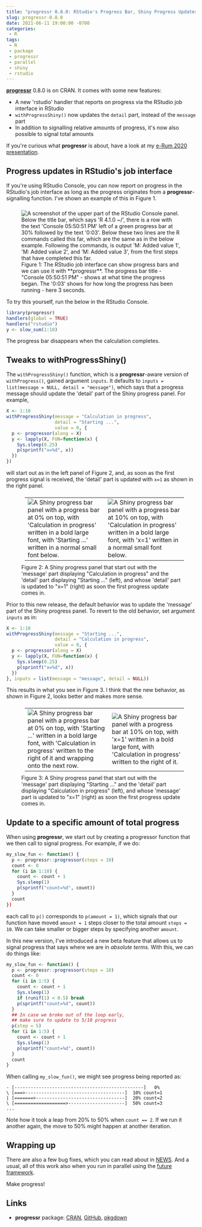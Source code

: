 ```yaml
---
title: "progressr 0.8.0: RStudio's Progress Bar, Shiny Progress Updates, and Absolute Progress"
slug: progressr-0.8.0
date: 2021-06-11 19:00:00 -0700
categories:
 - R
tags:
 - R
 - package
 - progressr
 - parallel
 - shiny
 - rstudio
---
```


**[progressr]** 0.8.0 is on CRAN.  It comes with some new features:

* A new 'rstudio' handler that reports on progress via the RStudio job interface in RStudio
* `withProgressShiny()` now updates the `detail` part, instead of the `message` part
* In addition to signalling relative amounts of progress, it's now also possible to signal total amounts

If you're curious what **progressr** is about, have a look at my [e-Rum 2020 presentation](/2020/07/04/progressr-erum2020-slides/).


## Progress updates in RStudio's job interface

If you're using RStudio Console, you can now report on progress in the RStudio's job interface as long as the progress originates from a **progressr**-signalling function.  I’ve shown an example of this in Figure&nbsp;1.

<figure style="margin-top: 3ex;">
<img src="/post/progressr-rstudio.png" alt="A screenshot of the upper part of the RStudio Console panel.  Below the title bar, which says 'R 4.1.0 ~/', there is a row with the text 'Console 05:50:51 PM' left of a green progress bar at 30% followed by the text '0:03'.  Below these two lines are the R commands called this far, which are the same as in the below example. Following the commands, is output 'M: Added value 1',  'M: Added value 2', and  'M: Added value 3', from the first steps that have completed this far."/>
<figcaption>
Figure 1: The RStudio job interface can show progress bars and we can use it with **progressr**.  The progress bar title - "Console 05:50:51 PM" - shows at what time the progress began.  The '0:03' shows for how long the progress has been running - here 3 seconds.
</figcaption>
</figure>

To try this yourself, run the below in the RStudio Console.

```r
library(progressr)
handlers(global = TRUE)
handlers("rstudio")
y <- slow_sum(1:10)
```

The progress bar disappears when the calculation completes.





## Tweaks to withProgressShiny()

The `withProgressShiny()` function, which is a **progressr**-aware version of `withProgress()`, gained argument `inputs`.  It defaults to `inputs = list(message = NULL, detail = "message")`, which says that a progress message should update the 'detail' part of the Shiny progress panel.  For example,

```r
X <- 1:10
withProgressShiny(message = "Calculation in progress",
                  detail = "Starting ...",
                  value = 0, {
  p <- progressor(along = X)
  y <- lapply(X, FUN=function(x) {
    Sys.sleep(0.25)
    p(sprintf("x=%d", x))
  })
})
```

will start out as in the left panel of Figure&nbsp;2, and, as soon as the first progress signal is received, the 'detail' part is updated with `x=1` as shown in the right panel.

<figure style="margin-top: 3ex;">
<table style="margin: 1ex;">
<tr style="margin: 1ex;">
<td>
<img src="/post/withProgressShiny_A_x=0.png" alt="A Shiny progress bar panel with a progress bar at 0% on top, with 'Calculation in progress' written in a bold large font, with 'Starting ...' written in a normal small font below."/>
</td>
<td>
<img src="/post/withProgressShiny_A_x=1.png" alt="A Shiny progress bar panel with a progress bar at 10% on top, with 'Calculation in progress' written in a bold large font, with 'x=1' written in a normal small font below."/>
</td>
</tr>
</table>
<figcaption>
Figure 2: A Shiny progress panel that start out with the 'message' part displaying "Calculation in progress" and the 'detail' part displaying "Starting ..." (left), and whose 'detail' part is updated to "x=1" (right) as soon the first progress update comes in.
</figcaption>
</figure>


Prior to this new release, the default behavior was to update the 'message' part of the Shiny progress panel.  To revert to the old behavior, set argument `inputs` as in:

```r
X <- 1:10
withProgressShiny(message = "Starting ...",
                  detail = "Calculation in progress",
                  value = 0, {
  p <- progressor(along = X)
  y <- lapply(X, FUN=function(x) {
    Sys.sleep(0.25)
    p(sprintf("x=%d", x))
  })
}, inputs = list(message = "message", detail = NULL))
```

This results in what you see in Figure&nbsp;3.  I think that the new behavior, as shown in Figure&nbsp;2, looks better and makes more sense.

<figure style="margin-top: 3ex;">
<table style="margin: 1ex;">
<tr style="margin: 1ex;">
<td>
<img src="/post/withProgressShiny_B_x=0.png" alt="A Shiny progress bar panel with a progress bar at 0% on top, with 'Starting ...' written in a bold large font, with 'Calculation in progress' written to the right of it and wrapping onto the next row."/>
</td>
<td>
<img src="/post/withProgressShiny_B_x=1.png" alt="A Shiny progress bar panel with a progress bar at 10% on top, with 'x=1' written in a bold large font, with 'Calculation in progress' written to the right of it."/>
</td>
</tr>
</table>
<figcaption>
Figure 3: A Shiny progress panel that start out with the 'message' part displaying "Starting ..." and the 'detail' part displaying "Calculation in progress" (left), and whose 'message' part is updated to "x=1" (right) as soon the first progress update comes in.
</figcaption>
</figure>


## Update to a specific amount of total progress

When using **progressr**, we start out by creating a progressor function that we then call to signal progress.  For example, if we do:

```r
my_slow_fun <- function() {
  p <- progressr::progressor(steps = 10)
  count <- 0
  for (i in 1:10) {
    count <- count + 1
    Sys.sleep(1)
    p(sprintf("count=%d", count))
  }
  count
})
```

each call to `p()` corresponds to `p(amount = 1)`, which signals that our function have moved `amount = 1` steps closer to the total amount `steps = 10`.  We can take smaller or bigger steps by specifying another `amount`.

In this new version, I've introduced a new beta feature that allows us to signal progress that says where we are in _absolute terms_.  With this, we can do things like:

```r
my_slow_fun <- function() {
  p <- progressr::progressor(steps = 10)
  count <- 0
  for (i in 1:5) {
    count <- count + 1
    Sys.sleep(1)
    if (runif(1) < 0.5) break
    p(sprintf("count=%d", count))
  }
  ## In case we broke out of the loop early,
  ## make sure to update to 5/10 progress
  p(step = 5)
  for (i in 1:5) {
    count <- count + 1
    Sys.sleep(1)
    p(sprintf("count=%d", count))
  }
  count
}
```

When calling `my_slow_fun()`, we might see progress being reported as:

```
- [------------------------------------------------]   0% 
\ [===>-------------------------------------]  10% count=1
| [=======>---------------------------------]  20% count=2
\ [===================>---------------------]  50% count=3
...
```

Note how it took a leap from 20% to 50% when `count == 2`.  If we run it another again, the move to 50% might happen at another iteration.


## Wrapping up

There are also a few bug fixes, which you can read about in [NEWS](https://progressr.futureverse.org/news/index.html).  And a usual, all of this work also when you run in parallel using the [future framework](https://futureverse.org).

Make progress!



## Links

* **progressr** package: [CRAN](https://cran.r-project.org/package=progressr), [GitHub](https://github.com/HenrikBengtsson/progressr), [pkgdown](https://progressr.futureverse.org)


[progressr]: https://progressr.futureverse.org

